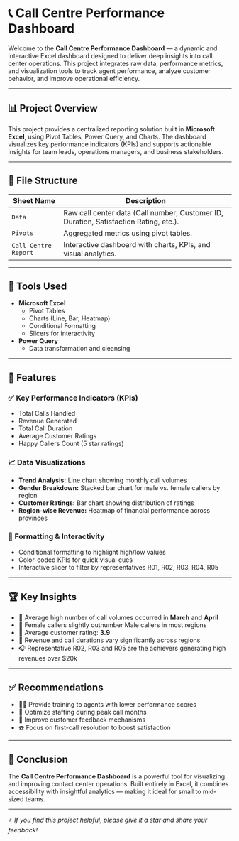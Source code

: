 # 📞 Call Centre Performance Dashboard

Welcome to the **Call Centre Performance Dashboard** — a dynamic and interactive Excel dashboard designed to deliver deep insights into call center operations. This project integrates raw data, performance metrics, and visualization tools to track agent performance, analyze customer behavior, and improve operational efficiency.

---

## 📊 Project Overview

This project provides a centralized reporting solution built in **Microsoft Excel**, using Pivot Tables, Power Query, and Charts. The dashboard visualizes key performance indicators (KPIs) and supports actionable insights for team leads, operations managers, and business stakeholders.

---

## 📁 File Structure

| Sheet Name           | Description                                                                 |
|----------------------|-----------------------------------------------------------------------------|
| `Data`               | Raw call center data (Call number, Customer ID, Duration, Satisfaction Rating, etc.).            |
| `Pivots`             | Aggregated metrics using pivot tables.                                      |
| `Call Centre Report` | Interactive dashboard with charts, KPIs, and visual analytics.              |

---

## 🧰 Tools Used

- **Microsoft Excel**
  - Pivot Tables
  - Charts (Line, Bar, Heatmap)
  - Conditional Formatting
  - Slicers for interactivity
- **Power Query**
  - Data transformation and cleansing

---

## 🚀 Features

### ✅ Key Performance Indicators (KPIs)
- Total Calls Handled
- Revenue Generated
- Total Call Duration
- Average Customer Ratings
- Happy Callers Count (5 star ratings)

### 📈 Data Visualizations
- **Trend Analysis:** Line chart showing monthly call volumes
- **Gender Breakdown:** Stacked bar chart for male vs. female callers by region
- **Customer Ratings:** Bar chart showing distribution of ratings
- **Region-wise Revenue:** Heatmap of financial performance across provinces

### 🎨 Formatting & Interactivity
- Conditional formatting to highlight high/low values
- Color-coded KPIs for quick visual cues
- Interactive slicer to filter by representatives R01, R02, R03, R04, R05

---

## 🏆 Key Insights

- 📅 Average high number of call volumes occurred in **March** and **April**
- 👥 Female callers slightly outnumber Male callers in most regions
- 🌟 Average customer rating: **3.9**
- 📍 Revenue and call durations vary significantly across regions
- 🎧 Representative R02, R03 and R05 are the achievers generating high revenues over $20k


---

## ✅ Recommendations

- 🧑‍🏫 Provide training to agents with lower performance scores
- 📅 Optimize staffing during peak call months
- 📣 Improve customer feedback mechanisms
- ☎️ Focus on first-call resolution to boost satisfaction


---

## 📌 Conclusion

The **Call Centre Performance Dashboard** is a powerful tool for visualizing and improving contact center operations. Built entirely in Excel, it combines accessibility with insightful analytics — making it ideal for small to mid-sized teams.

---

⭐ *If you find this project helpful, please give it a star and share your feedback!*

